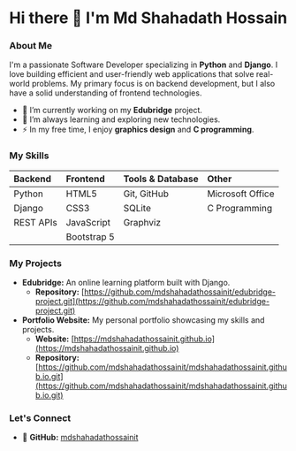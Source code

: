# Hi there 👋 I'm Md Shahadath Hossain

### About Me
I'm a passionate Software Developer specializing in **Python** and **Django**. I love building efficient and user-friendly web applications that solve real-world problems. My primary focus is on backend development, but I also have a solid understanding of frontend technologies.

- 🔭 I’m currently working on my **Edubridge** project.
- 🌱 I’m always learning and exploring new technologies.
- ⚡ In my free time, I enjoy **graphics design** and **C programming**.

### My Skills
| Backend | Frontend | Tools & Database | Other |
| :--- | :--- | :--- | :--- |
| Python | HTML5 | Git, GitHub | Microsoft Office |
| Django | CSS3 | SQLite | C Programming |
| REST APIs | JavaScript | Graphviz |
| | Bootstrap 5 | |

### My Projects
- **Edubridge:** An online learning platform built with Django.
  - **Repository:** [https://github.com/mdshahadathossainit/edubridge-project.git](https://github.com/mdshahadathossainit/edubridge-project.git)
- **Portfolio Website:** My personal portfolio showcasing my skills and projects.
  - **Website:** [https://mdshahadathossainit.github.io](https://mdshahadathossainit.github.io)
  - **Repository:** [https://github.com/mdshahadathossainit/mdshahadathossainit.github.io.git](https://github.com/mdshahadathossainit/mdshahadathossainit.github.io.git)

### Let's Connect
- 🔗 **GitHub:** [mdshahadathossainit](https://github.com/mdshahadathossainit)
